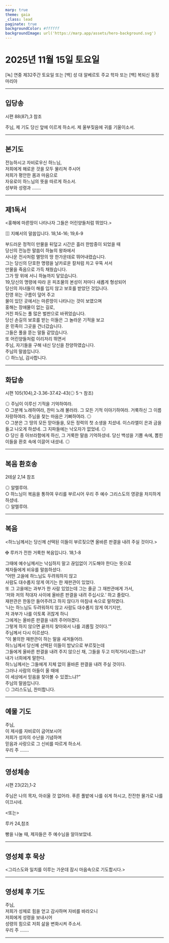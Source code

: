 ```yaml
---
marp: true
theme: gaia
_class: lead
paginate: true
backgroundColor: #ffffff
backgroundImage: url('https://marp.app/assets/hero-background.svg')
---
```


# 2025년 11월 15일 토요일

[녹] 연중 제32주간 토요일 또는 [백] 성 대 알베르토 주교 학자 또는 [백] 복되신 동정 마리아  




---

## 입당송

시편 88(87),3 참조

주님, 제 기도 당신 앞에 이르게 하소서. 제 울부짖음에 귀를 기울이소서.  
  


---

## 본기도

전능하시고 자비로우신 하느님,  
저희에게 해로운 것을 모두 물리쳐 주시어  
저희가 평안한 몸과 마음으로  
자유로이 하느님의 뜻을 따르게 하소서.  
성부와 성령과 …….  
  


---

## 제1독서

<홍해에 마른땅이 나타나자 그들은 어린양들처럼 뛰었다.>

▥ 지혜서의 말씀입니다. 18,14-16; 19,6-9

부드러운 정적이 만물을 뒤덮고 시간은 흘러 한밤중이 되었을 때  
당신의 전능한 말씀이 하늘의 왕좌에서  
사나운 전사처럼 멸망의 땅 한가운데로 뛰어내렸습니다.  
그는 당신의 단호한 명령을 날카로운 칼처럼 차고 우뚝 서서  
만물을 죽음으로 가득 채웠습니다.  
그가 땅 위에 서니 하늘까지 닿았습니다.  
19,당신의 명령에 따라 온 피조물의 본성이 저마다 새롭게 형성되어  
당신의 자녀들이 해를 입지 않고 보호를 받았던 것입니다.  
진영 위는 구름이 덮어 주고  
물이 있던 곳에서는 마른땅이 나타나는 것이 보였으며  
홍해는 장애물이 없는 길로,  
거친 파도는 풀 많은 벌판으로 바뀌었습니다.  
당신 손길의 보호를 받는 이들은 그 놀라운 기적을 보고  
온 민족이 그곳을 건너갔습니다.  
그들은 풀을 뜯는 말들 같았습니다.  
또 어린양들처럼 이리저리 뛰면서  
주님, 자기들을 구해 내신 당신을 찬양하였습니다.  
주님의 말씀입니다.  
◎ 하느님, 감사합니다.  
  


---

## 화답송

시편 105(104),2-3.36-37.42-43(◎ 5ㄱ 참조)

◎ 주님이 이루신 기적을 기억하여라.  
○ 그분께 노래하여라, 찬미 노래 불러라. 그 모든 기적 이야기하여라. 거룩하신 그 이름 자랑하여라. 주님을 찾는 마음은 기뻐하여라. ◎  
○ 그분은 그 땅의 모든 맏아들을, 모든 정력의 첫 소생을 치셨네. 이스라엘이 은과 금을 들고 나오게 하셨네. 그 지파들에는 낙오자가 없었네. ◎  
○ 당신 종 아브라함에게 하신, 그 거룩한 말씀 기억하셨네. 당신 백성을 기쁨 속에, 뽑힌 이들을 환호 속에 이끌어 내셨네. ◎  
  


---

## 복음 환호송

2테살 2,14 참조

◎ 알렐루야.  
○ 하느님이 복음을 통하여 우리를 부르시어 우리 주 예수 그리스도의 영광을 차지하게 하셨네.  
◎ 알렐루야.  
  


---

## 복음

<하느님께서는 당신께 선택된 이들이 부르짖으면 올바른 판결을 내려 주실 것이다.>

✠ 루카가 전한 거룩한 복음입니다. 18,1-8

그때에 예수님께서는 낙심하지 말고 끊임없이 기도해야 한다는 뜻으로  
제자들에게 비유를 말씀하셨다.  
“어떤 고을에 하느님도 두려워하지 않고  
사람도 대수롭지 않게 여기는 한 재판관이 있었다.  
또 그 고을에는 과부가 한 사람 있었는데 그는 줄곧 그 재판관에게 가서,  
‘저와 저의 적대자 사이에 올바른 판결을 내려 주십시오.’ 하고 졸랐다.  
재판관은 한동안 들어주려고 하지 않다가 마침내 속으로 말하였다.  
‘나는 하느님도 두려워하지 않고 사람도 대수롭지 않게 여기지만,  
저 과부가 나를 이토록 귀찮게 하니  
그에게는 올바른 판결을 내려 주어야겠다.  
그렇게 하지 않으면 끝까지 찾아와서 나를 괴롭힐 것이다.’”  
주님께서 다시 이르셨다.  
“이 불의한 재판관이 하는 말을 새겨들어라.  
하느님께서 당신께 선택된 이들이 밤낮으로 부르짖는데  
그들에게 올바른 판결을 내려 주지 않으신 채, 그들을 두고 미적거리시겠느냐?  
내가 너희에게 말한다.  
하느님께서는 그들에게 지체 없이 올바른 판결을 내려 주실 것이다.  
그러나 사람의 아들이 올 때에  
이 세상에서 믿음을 찾아볼 수 있겠느냐?”  
주님의 말씀입니다.  
◎ 그리스도님, 찬미합니다.  
  


---

## 예물 기도

주님,  
이 제사를 자비로이 굽어보시어  
저희가 성자의 수난을 기념하며  
믿음과 사랑으로 그 신비를 따르게 하소서.  
우리 주 …….  
  


---

## 영성체송

시편 23(22),1-2

주님은 나의 목자, 아쉬울 것 없어라. 푸른 풀밭에 나를 쉬게 하시고, 잔잔한 물가로 나를 이끄시네.  
  
<또는>  
  
루카 24,참조  
  
빵을 나눌 때, 제자들은 주 예수님을 알아보았네.  


---

## 영성체 후 묵상

<그리스도와 일치를 이루는 가운데 잠시 마음속으로 기도합시다.>  


---

## 영성체 후 기도

주님,  
저희가 성체로 힘을 얻고 감사하며 자비를 바라오니  
저희에게 성령을 보내시어  
성령의 힘으로 저희 삶을 변화시켜 주소서.  
우리 주 …….  
  


---